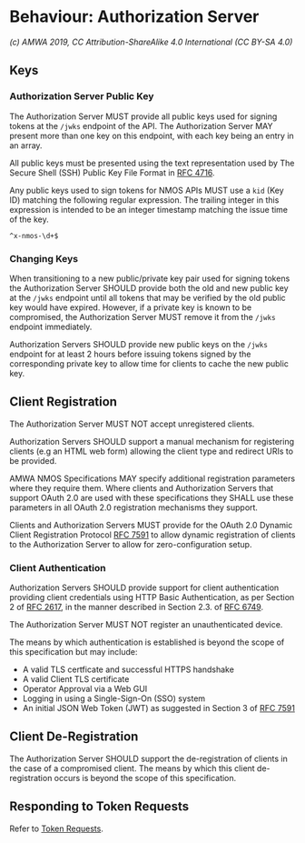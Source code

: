 # Behaviour: Authorization Server

_(c) AMWA 2019, CC Attribution-ShareAlike 4.0 International (CC BY-SA 4.0)_

## Keys

### Authorization Server Public Key

The Authorization Server MUST provide all public keys used for signing tokens at the `/jwks` endpoint of the API. The
Authorization Server MAY present more than one key on this endpoint, with each key being an entry in an array.

All public keys must be presented using the text representation used by The Secure Shell (SSH) Public Key File Format
in [RFC 4716][RFC-4716].

Any public keys used to sign tokens for NMOS APIs MUST use a `kid` (Key ID) matching the following regular expression.
The trailing integer in this expression is intended to be an integer timestamp matching the issue time of the key.
```
^x-nmos-\d+$
```

### Changing Keys

When transitioning to a new public/private key pair used for signing tokens the Authorization Server SHOULD provide
both the old and new public key at the `/jwks` endpoint until all tokens that may be verified by the old public key
would have expired. However, if a private key is known to be compromised, the Authorization Server MUST remove it
from the `/jwks` endpoint immediately.

Authorization Servers SHOULD provide new public keys on the `/jwks` endpoint for at least 2 hours before issuing tokens
signed by the corresponding private key to allow time for clients to cache the new public key.

## Client Registration

The Authorization Server MUST NOT accept unregistered clients.

Authorization Servers SHOULD support a manual mechanism for registering clients (e.g an HTML web form) allowing the
client type and redirect URIs to be provided.

AMWA NMOS Specifications MAY specify additional registration parameters where they require them. Where clients and
Authorization Servers that support OAuth 2.0 are used with these specifications they SHALL use these parameters in
all OAuth 2.0 registration mechanisms they support.

Clients and Authorization Servers MUST provide for the OAuth 2.0 Dynamic Client Registration Protocol
[RFC 7591][RFC-7591] to allow dynamic registration of clients to the Authorization Server to allow for
zero-configuration setup.

### Client Authentication

Authorization Servers SHOULD provide support for client authentication providing client credentials using HTTP Basic
Authentication, as per Section 2 of [RFC 2617][RFC-2617], in the manner described in Section 2.3. of
[RFC 6749][RFC-6749].

The Authorization Server MUST NOT register an unauthenticated device.

The means by which authentication is established is beyond the scope of this specification but may include:
*   A valid TLS certficate and successful HTTPS handshake
*   A valid Client TLS certificate
*   Operator Approval via a Web GUI
*   Logging in using a Single-Sign-On (SSO) system
*   An initial JSON Web Token (JWT) as suggested in Section 3 of [RFC 7591][RFC-7591]

## Client De-Registration

The Authorization Server SHOULD support the de-registration of clients in the case of a compromised client. The means
by which this client de-registration occurs is beyond the scope of this specification.

## Responding to Token Requests

Refer to [Token Requests](./4.2.%20Behaviour%20-%20Token%20Requests.md).


[RFC-2617]: https://tools.ietf.org/html/rfc2617 "HTTP Authentication: Basic and Digest Access Authentication"

[RFC-4716]: https://tools.ietf.org/html/rfc4716 "The Secure Shell (SSH) Public Key File Format"

[RFC-6749]: https://tools.ietf.org/html/rfc6749 "The OAuth 2.0 Authorization Framework"

[RFC-7591]: https://tools.ietf.org/html/rfc7591 "OAuth 2.0 Dynamic Client Registration Protocol"
